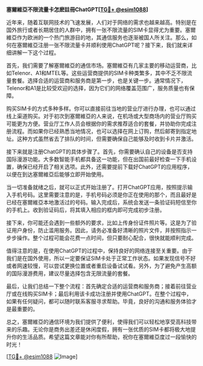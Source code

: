 **塞爾維亞不限流量卡怎麽註冊ChatGPT[[TG💪+ @esim1088](https://t.me/s/esim1088)]**

近年来，随着互联网技术的飞速发展，人们对于网络的需求也越来越高。特别是在国外旅行或者长期居住的人群中，拥有一张不限流量的SIM卡显得尤为重要。塞爾維亞作为欧洲的一个热门旅游目的地，其通信服务也逐渐被国人所关注。那么，如何在塞爾維亞注册一张不限流量卡并顺利使用ChatGPT呢？接下来，我们就来详细讲解一下这个过程。

首先，我们需要了解塞爾維亞的通信市场。塞爾維亞有几家主要的移动运营商，比如Telenor、A1和MTEL等。这些运营商提供的SIM卡种类繁多，其中不乏不限流量套餐。选择合适的运营商和服务商是第一步，也是关键一步。通常情况下，Telenor和A1是比较受欢迎的选择，因为它们的网络覆盖范围广，服务质量也有保障。

购买SIM卡的方式多种多样。你可以直接前往当地的营业厅进行办理，也可以通过线上渠道购买。对于初次到塞爾維亞的人来说，在机场或大型商场内的营业厅购买可能更为方便。营业厅工作人员会根据你的需求推荐适合的套餐，并协助你完成注册流程。而如果你已经熟悉当地情况，也可以选择在网上订购，然后邮寄到指定地址。这种方式虽然省去了排队的时间，但需要确保自己能够及时收到卡片并激活。

接下来就是注册ChatGPT的具体步骤了。首先，你需要确认自己的设备是否支持国际漫游功能。大多数智能手机都具备这一功能，但在出国前最好检查一下手机设置，确保已经开启了相关选项。此外，还需要提前下载好ChatGPT的应用程序，以便在到达塞爾維亞后能够立即开始使用。

当一切准备就绪之后，就可以正式开始注册了。打开ChatGPT应用，按照提示输入手机号码。这里需要注意的是，手机号码必须是你正在使用的那个，而且最好是已经在塞爾維亞本地激活过的号码。输入完成后，系统会发送一条验证码短信至你的手机上。收到验证码后，将其填入相应的框内即可完成初步注册。

接下来，你可能还会遇到一些额外的要求，比如上传身份证件照片等。这是为了验证用户身份，防止滥用服务。因此，请务必准备好清晰的照片文件，并按照指示一步步操作。整个过程可能会花费一点时间，但只要耐心配合，很快就能顺利完成。

值得注意的是，在使用ChatGPT的过程中，保持良好的网络连接至关重要。由于我们是在国外使用，所以一定要保证SIM卡处于正常工作状态。如果发现信号不好或者网速较慢，可以尝试更换位置或者重启设备试试看。另外，为了避免产生高额的国际漫游费用，建议尽量选择包含无限流量的套餐。

最后，让我们总结一下整个流程：首先确定合适的运营商和服务商；接着前往营业厅或在线购买SIM卡；最后利用该卡成功注册并使用ChatGPT。在整个过程中，如果有任何疑问，都可以随时联系客服寻求帮助。毕竟，良好的沟通和服务体验才是最重要的。

总之，塞爾維亞的通信环境为我们提供了便利，使得我们可以轻松地享受高科技带来的乐趣。无论你是商务出差还是休闲度假，拥有一张优质的SIM卡都将极大地提升你的生活品质。希望这篇文章能对你有所帮助，祝你在塞爾維亞度过一段愉快的时光！

[[TG💪+ @esim1088](https://t.me/s/esim1088) ![Image](https://i.postimg.cc/4NQfJmqS/Snipaste-2025-05-13-00-14-12.png)]